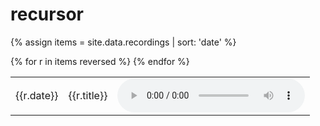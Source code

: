 # recursor
{% assign items = site.data.recordings | sort: 'date' %}
<table>
{% for r in items reversed %}
    <tr>
        <td>{{r.date}}</td>
        <td>
            {{r.title}}
        </td>
        <td>
            <audio controls>
                <source src="{{site.url}}/recordings/{{r.path}}" type="audio/mpeg">
            </audio>
        </td>
    </tr>
{% endfor %}
</table>
